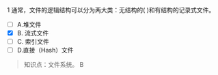 1
通常，文件的逻辑结构可以分为两大类：无结构的( )和有结构的记录式文件。
- [ ] A.堆文件 
- [x] B. 流式文件 
- [ ] C. 索引文件 
- [ ] D.直接（Hash）文件

> 知识点：文件系统。
> B
